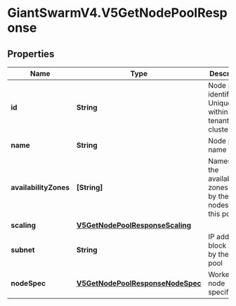 # GiantSwarmV4.V5GetNodePoolResponse

## Properties
Name | Type | Description | Notes
------------ | ------------- | ------------- | -------------
**id** | **String** | Node pool identifier. Unique within a tenant cluster. | [optional] 
**name** | **String** | Node pool name | [optional] 
**availabilityZones** | **[String]** | Names of the availability zones used by the nodes of this pool.  | [optional] 
**scaling** | [**V5GetNodePoolResponseScaling**](V5GetNodePoolResponseScaling.md) |  | [optional] 
**subnet** | **String** | IP address block used by the node pool | [optional] 
**nodeSpec** | [**V5GetNodePoolResponseNodeSpec**](V5GetNodePoolResponseNodeSpec.md) | Worker node specification | [optional] 


